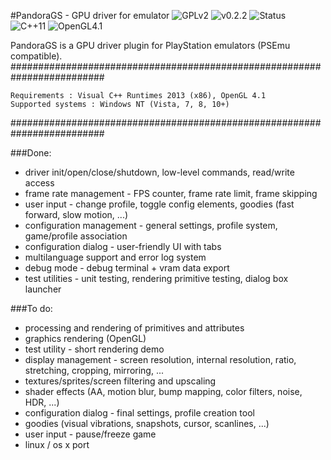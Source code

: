 #PandoraGS - GPU driver for emulator
![GPLv2](https://img.shields.io/badge/license-GPL2-blue.svg)
![v0.2.2](https://img.shields.io/badge/latest-v0.2.2-blue.svg)
![Status](https://img.shields.io/badge/status-not_ready-red.svg)
<br/>
![C++11](https://img.shields.io/badge/language-C++11-lightgrey.svg)
![OpenGL4.1](https://img.shields.io/badge/api-OpenGL_4.1-lightgrey.svg)

PandoraGS is a GPU driver plugin for PlayStation emulators (PSEmu compatible).
#########################################################################

    Requirements : Visual C++ Runtimes 2013 (x86), OpenGL 4.1
    Supported systems : Windows NT (Vista, 7, 8, 10+)

#########################################################################

###Done:
* driver init/open/close/shutdown, low-level commands, read/write access
* frame rate management - FPS counter, frame rate limit, frame skipping
* user input - change profile, toggle config elements, goodies (fast forward, slow motion, ...)
* configuration management - general settings, profile system, game/profile association
* configuration dialog - user-friendly UI with tabs
* multilanguage support and error log system
* debug mode - debug terminal + vram data export
* test utilities - unit testing, rendering primitive testing, dialog box launcher

###To do:
* processing and rendering of primitives and attributes
* graphics rendering (OpenGL)
* test utility - short rendering demo
* display management - screen resolution, internal resolution, ratio, stretching, cropping, mirroring, ...
* textures/sprites/screen filtering and upscaling
* shader effects (AA, motion blur, bump mapping, color filters, noise, HDR, ...)
* configuration dialog - final settings, profile creation tool
* goodies (visual vibrations, snapshots, cursor, scanlines, ...)
* user input - pause/freeze game
* linux / os x port
